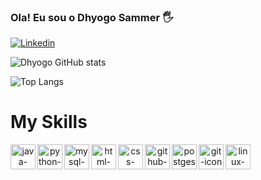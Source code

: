 ### Ola! Eu sou o Dhyogo Sammer 🖐️

[![Linkedin](https://img.shields.io/badge/LinkedIn-0077B5?style=for-the-badge&logo=linkedin&logoColor=white)](https://www.linkedin.com/in/dhyogo-sammer-14615926a/)


![Dhyogo GitHub stats](https://github-readme-stats.vercel.app/api?username=DhyogoSammer&show_icons=true&theme=dracula)

![Top Langs](https://github-readme-stats.vercel.app/api/top-langs/?username=DhyogoSammer&layout=compact)

<div align = "center">
<div display = "inline block" >
<h1 align = "left" > My Skills </h1>
  
<img align = "left" height = "40" width = "40" alt = "java-icon" src = "https://user-images.githubusercontent.com/25181517/117201156-9a724800-adec-11eb-9a9d-3cd0f67da4bc.png"> 
<img align = "left" height = "40" width = "40" alt = "python-icon" src = "https://user-images.githubusercontent.com/25181517/183423507-c056a6f9-1ba8-4312-a350-19bcbc5a8697.png"> 
<img align = "left" height = "40" width = "40" alt = "mysql-icon" src = "https://user-images.githubusercontent.com/25181517/183896128-ec99105a-ec1a-4d85-b08b-1aa1620b2046.png"> 
<img align = "left" height = "40" width = "40" alt = "html-icon" src = "https://user-images.githubusercontent.com/25181517/192158954-f88b5814-d510-4564-b285-dff7d6400dad.png"> 
<img align = "left" height = "40" width = "40" alt = "css-icon" src = "https://user-images.githubusercontent.com/25181517/183898674-75a4a1b1-f960-4ea9-abcb-637170a00a75.png"> 
<img align = "left" height = "40" width = "40" alt = "github-icon" src = "https://user-images.githubusercontent.com/25181517/192108374-8da61ba1-99ec-41d7-80b8-fb2f7c0a4948.png"> 
<img align = "left" height = "40" width = "40" alt = "postgesql-icon" src = "https://user-images.githubusercontent.com/25181517/117208740-bfb78400-adf5-11eb-97bb-09072b6bedfc.png"> 
<img align = "left" height = "40" width = "40" alt = "git-icon" src = "https://user-images.githubusercontent.com/25181517/192108372-f71d70ac-7ae6-4c0d-8395-51d8870c2ef0.png"> 
<img align = "left" height = "40" width = "40" alt = "linux-icon" src = "https://github.com/marwin1991/profile-technology-icons/assets/76662862/2481dc48-be6b-4ebb-9e8c-3b957efe69fa"> 

  
</div>

  
</div>

